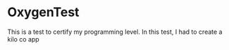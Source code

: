 # OxygenTest
This is a test to certify my programming level. In this test, I had to create a kilo co app
